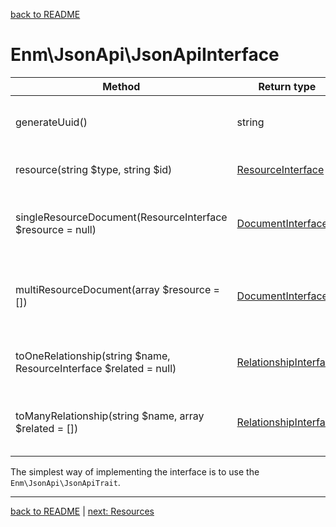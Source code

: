 [back to README](../README.md)
# Enm\JsonApi\JsonApiInterface

| Method                                                             | Return type                                                                              | Description                                            |
|--------------------------------------------------------------------|------------------------------------------------------------------------------------------|--------------------------------------------------------|
| generateUuid()                                                     | string                                                                                   | Create a new random uuid                               |
| resource(string $type, string $id)                                 | [ResourceInterface](../src/Model/Resource/ResourceInterface.php)                         | Create a new JSON resource                             |
| singleResourceDocument(ResourceInterface $resource = null)         | [DocumentInterface](../src/Model/Document/DocumentInterface.php)                         | Create a document which can contain one resource       |
| multiResourceDocument(array $resource = [])                        | [DocumentInterface](../src/Model/Document/DocumentInterface.php)                         | Create a document which can contain multiple resources |
| toOneRelationship(string $name, ResourceInterface $related = null) | [RelationshipInterface](../src/Model/Resource/Relationship/RelationshipInterface.php)    | Create a new to one relationship object                |
| toManyRelationship(string $name, array $related = [])              | [RelationshipInterface](../src/Model/Resource/Relationship/RelationshipInterface.php)    | Create a new to many relationship object               |

The simplest way of implementing the interface is to use the `Enm\JsonApi\JsonApiTrait`.

*****

[back to README](../README.md) | [next: Resources](../docs/02-resources.md)
